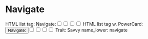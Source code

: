 # Navigate

HTML list tag: <tr><td>Navigate:</td><td><input type="checkbox" name="attr_navigate" value="1"><span class="checkmark"></span></td><td><input type="checkbox" name="attr_navigate" value="2"><span class="checkmark"></span></td><td><input type="checkbox" name="attr_navigate" value="3"><span class="checkmark"></span></td><td><input type="checkbox" name="attr_navigate" value="4"><span class="checkmark"></span></td></tr>
HTML list tag w. PowerCard: <tr><td><button class="txt-btn" type="roll" value="!power {{
--name|@{name} - Navigate
--Result Set| [[ [$skill|XPND] @{BAMF|challenge}d@{navigate}>4]]
--Hits|[^skill.ss]
--1s|[^skill.ones]
--format|skillcheck
}}">Navigate:</button></td><td><input type="checkbox" name="attr_navigate" value="6"><span class="checkmark"></span></td><td><input type="checkbox" name="attr_navigate" value="8"><span class="checkmark"></span></td><td><input type="checkbox" name="attr_navigate" value="10"><span class="checkmark"></span></td><td><input type="checkbox" name="attr_navigate" value="12"><span class="checkmark"></span></td></tr>
Trait: Savvy
name_lower: navigate